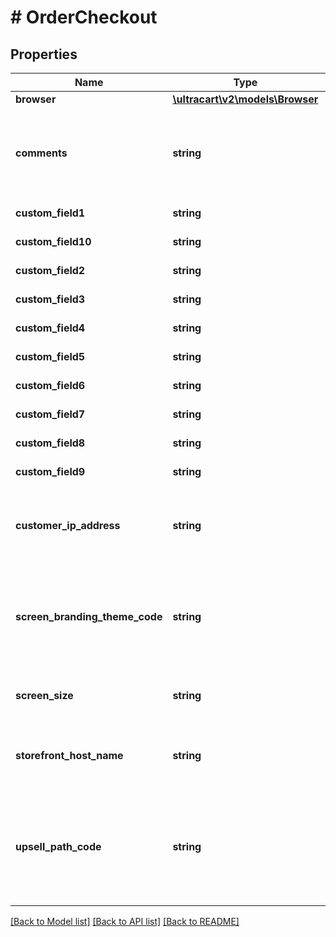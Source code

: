 # # OrderCheckout

## Properties

Name | Type | Description | Notes
------------ | ------------- | ------------- | -------------
**browser** | [**\ultracart\v2\models\Browser**](Browser.md) |  | [optional]
**comments** | **string** | Comments from the customer.  Rarely used on the single page checkout. | [optional]
**custom_field1** | **string** | Custom field 1 | [optional]
**custom_field10** | **string** | Custom field 10 | [optional]
**custom_field2** | **string** | Custom field 2 | [optional]
**custom_field3** | **string** | Custom field 3 | [optional]
**custom_field4** | **string** | Custom field 4 | [optional]
**custom_field5** | **string** | Custom field 5 | [optional]
**custom_field6** | **string** | Custom field 6 | [optional]
**custom_field7** | **string** | Custom field 7 | [optional]
**custom_field8** | **string** | Custom field 8 | [optional]
**custom_field9** | **string** | Custom field 9 | [optional]
**customer_ip_address** | **string** | IP address of the customer when placing the order | [optional]
**screen_branding_theme_code** | **string** | Screen branding theme code associated with the order (legacy checkout) | [optional]
**screen_size** | **string** | Screen size small, medium or large | [optional]
**storefront_host_name** | **string** | StoreFront host name associated with the order | [optional]
**upsell_path_code** | **string** | Upsell path code assigned during the checkout that the customer went through | [optional]

[[Back to Model list]](../../README.md#models) [[Back to API list]](../../README.md#endpoints) [[Back to README]](../../README.md)
